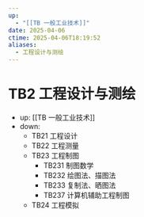 ```yaml
---
up:
  - "[[TB 一般工业技术]]"
date: 2025-04-06
ctime: 2025-04-06T18:19:52
aliases:
  - 工程设计与测绘
---
```


# TB2 工程设计与测绘

- up: [[TB 一般工业技术]]
- down:	
	- TB21 工程设计
	- TB22 工程测量
	- TB23 工程制图
		- TB231 制图数学
		- TB232 绘图法、描图法
		- TB233 复制法、晒图法
		- TB237 计算机辅助工程制图
	- TB24 工程模拟
	

